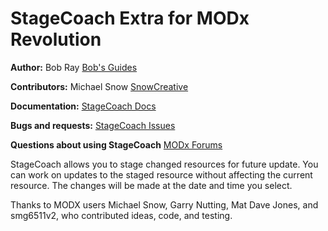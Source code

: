 StageCoach Extra for MODx Revolution
=======================================


**Author:** Bob Ray [Bob's Guides](https://bobsguides.com)

**Contributors:** Michael Snow [SnowCreative](https://snowcreative.com/)

**Documentation:** [StageCoach Docs](https://bobsguides.com/stagecoach-tutorial.html)

**Bugs and requests:** [StageCoach Issues](https://github.com/BobRay/StageCoach/issues)

**Questions about using StageCoach** [MODx Forums](https://forums.modx.com)

StageCoach allows you to stage changed resources for future update. You can work on updates to the staged resource without affecting the current resource. The changes will be made at the date and time you select.

Thanks to MODX users Michael Snow, Garry Nutting, Mat Dave Jones, and  smg6511v2, who contributed ideas, code, and testing.
